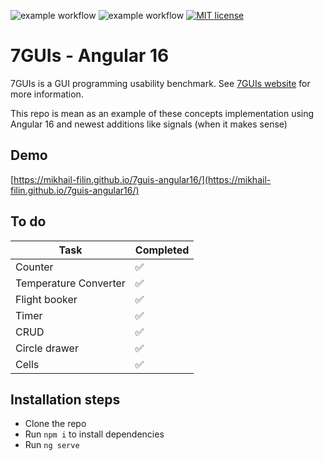 ![example workflow](https://github.com/mikhail-filin/7guis-angular16/actions/workflows/deploy.yml/badge.svg)
![example workflow](https://github.com/mikhail-filin/7guis-angular16/actions/workflows/push-checks.yml/badge.svg)
[![MIT license](https://img.shields.io/badge/License-MIT-blue.svg)](https://lbesson.mit-license.org/)

# 7GUIs - Angular 16

7GUIs is a GUI programming usability benchmark.
See [7GUIs website](https://7guis.github.io/7guis) for more information.

This repo is mean as an example of these concepts implementation
using Angular 16 and newest additions like signals
(when it makes sense)

## Demo

[https://mikhail-filin.github.io/7guis-angular16/](https://mikhail-filin.github.io/7guis-angular16/)

## To do

| Task                  | Completed |
|-----------------------|-----------|
| Counter               | ✅         |
| Temperature Converter | ✅         |
| Flight booker         | ✅         |
| Timer                 | ✅         |
| CRUD                  | ✅         |
| Circle drawer         | ✅         |
| Cells                 | ✅         |

## Installation steps

- Clone the repo
- Run `npm i` to install dependencies
- Run `ng serve`

